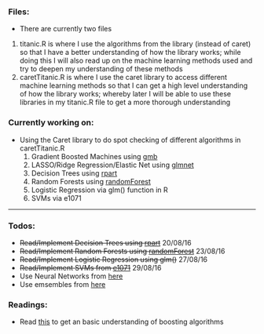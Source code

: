 ### Files:
- There are currently two files
1. titanic.R is where I use the algorithms from the library (instead of caret) so that I have a better understanding of how the library works; while doing this I will also read up on the machine learning methods used and try to deepen my understanding of these methods
2. caretTitanic.R is where I use the caret library to access different machine learning methods so that I can get a high level understanding of how the library works; whereby later I will be able to use these libraries in my titanic.R file to get a more thorough understanding

### Currently working on:

- Using the Caret library to do spot checking of different algorithms in caretTitanic.R
  1. Gradient Boosted Machines using [gmb](https://cran.r-project.org/web/packages/gbm/gbm.pdf)
  2. LASSO/Ridge Regression/Elastic Net using [glmnet](https://cran.r-project.org/web/packages/glmnet/glmnet.pdf)
  3. Decision Trees using [rpart](https://cran.r-project.org/web/packages/rpart/vignettes/longintro.pdf)
  4. Random Forests using [randomForest](https://cran.r-project.org/web/packages/randomForest/randomForest.pdf)
  5. Logistic Regression via glm() function in R
  6. SVMs via e1071

---

### Todos:
- ~~Read/Implement Decision Trees using [rpart](https://cran.r-project.org/web/packages/rpart/vignettes/longintro.pdf)~~ 20/08/16
- ~~Read/Implement Random Forests using [randomForest](https://cran.r-project.org/web/packages/randomForest/randomForest.pdf)~~ 23/08/16
- ~~Read/Implement Logistic Regression using glm()~~ 27/08/16
- ~~Read/Implement SVMs from [e1071](https://cran.r-project.org/web/packages/e1071/e1071.pdf
)~~ 29/08/16
- Use Neural Networks from [here](http://www.parallelr.com/r-deep-neural-network-from-scratch/)
- Use emsembles from [here](http://machinelearningmastery.com/machine-learning-ensembles-with-r/)

### Readings:
- Read [this](http://freakonometrics.hypotheses.org/19874) to get an basic understanding of boosting algorithms